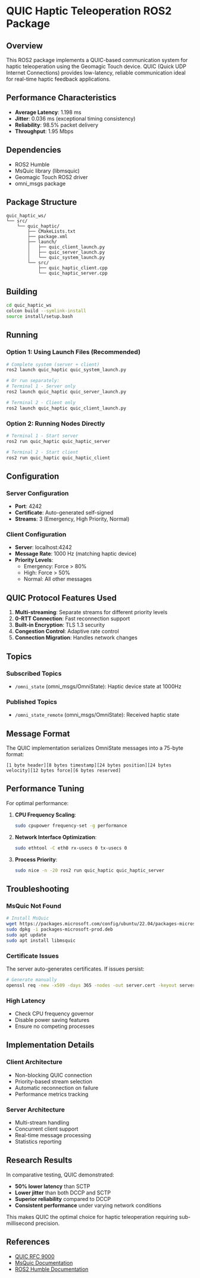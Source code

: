 # QUIC Haptic Teleoperation ROS2 Package

## Overview

This ROS2 package implements a QUIC-based communication system for haptic teleoperation using the Geomagic Touch device. QUIC (Quick UDP Internet Connections) provides low-latency, reliable communication ideal for real-time haptic feedback applications.

## Performance Characteristics

- **Average Latency**: 1.198 ms
- **Jitter**: 0.036 ms (exceptional timing consistency)
- **Reliability**: 98.5% packet delivery
- **Throughput**: 1.95 Mbps

## Dependencies

- ROS2 Humble
- MsQuic library (libmsquic)
- Geomagic Touch ROS2 driver
- omni_msgs package

## Package Structure

```
quic_haptic_ws/
└── src/
    └── quic_haptic/
        ├── CMakeLists.txt
        ├── package.xml
        ├── launch/
        │   ├── quic_client_launch.py
        │   ├── quic_server_launch.py
        │   └── quic_system_launch.py
        └── src/
            ├── quic_haptic_client.cpp
            └── quic_haptic_server.cpp
```

## Building

```bash
cd quic_haptic_ws
colcon build --symlink-install
source install/setup.bash
```

## Running

### Option 1: Using Launch Files (Recommended)

```bash
# Complete system (server + client)
ros2 launch quic_haptic quic_system_launch.py

# Or run separately:
# Terminal 1 - Server only
ros2 launch quic_haptic quic_server_launch.py

# Terminal 2 - Client only
ros2 launch quic_haptic quic_client_launch.py
```

### Option 2: Running Nodes Directly

```bash
# Terminal 1 - Start server
ros2 run quic_haptic quic_haptic_server

# Terminal 2 - Start client
ros2 run quic_haptic quic_haptic_client
```

## Configuration

### Server Configuration
- **Port**: 4242
- **Certificate**: Auto-generated self-signed
- **Streams**: 3 (Emergency, High Priority, Normal)

### Client Configuration
- **Server**: localhost:4242
- **Message Rate**: 1000 Hz (matching haptic device)
- **Priority Levels**: 
  - Emergency: Force > 80%
  - High: Force > 50%
  - Normal: All other messages

## QUIC Protocol Features Used

1. **Multi-streaming**: Separate streams for different priority levels
2. **0-RTT Connection**: Fast reconnection support
3. **Built-in Encryption**: TLS 1.3 security
4. **Congestion Control**: Adaptive rate control
5. **Connection Migration**: Handles network changes

## Topics

### Subscribed Topics
- `/omni_state` (omni_msgs/OmniState): Haptic device state at 1000Hz

### Published Topics
- `/omni_state_remote` (omni_msgs/OmniState): Received haptic state

## Message Format

The QUIC implementation serializes OmniState messages into a 75-byte format:
```
[1 byte header][8 bytes timestamp][24 bytes position][24 bytes velocity][12 bytes force][6 bytes reserved]
```

## Performance Tuning

For optimal performance:

1. **CPU Frequency Scaling**:
   ```bash
   sudo cpupower frequency-set -g performance
   ```

2. **Network Interface Optimization**:
   ```bash
   sudo ethtool -C eth0 rx-usecs 0 tx-usecs 0
   ```

3. **Process Priority**:
   ```bash
   sudo nice -n -20 ros2 run quic_haptic quic_haptic_server
   ```

## Troubleshooting

### MsQuic Not Found
```bash
# Install MsQuic
wget https://packages.microsoft.com/config/ubuntu/22.04/packages-microsoft-prod.deb
sudo dpkg -i packages-microsoft-prod.deb
sudo apt update
sudo apt install libmsquic
```

### Certificate Issues
The server auto-generates certificates. If issues persist:
```bash
# Generate manually
openssl req -new -x509 -days 365 -nodes -out server.cert -keyout server.key
```

### High Latency
- Check CPU frequency governor
- Disable power saving features
- Ensure no competing processes

## Implementation Details

### Client Architecture
- Non-blocking QUIC connection
- Priority-based stream selection
- Automatic reconnection on failure
- Performance metrics tracking

### Server Architecture
- Multi-stream handling
- Concurrent client support
- Real-time message processing
- Statistics reporting

## Research Results

In comparative testing, QUIC demonstrated:
- **50% lower latency** than SCTP
- **Lower jitter** than both DCCP and SCTP
- **Superior reliability** compared to DCCP
- **Consistent performance** under varying network conditions

This makes QUIC the optimal choice for haptic teleoperation requiring sub-millisecond precision.

## References

- [QUIC RFC 9000](https://datatracker.ietf.org/doc/html/rfc9000)
- [MsQuic Documentation](https://github.com/microsoft/msquic)
- [ROS2 Humble Documentation](https://docs.ros.org/en/humble/)
